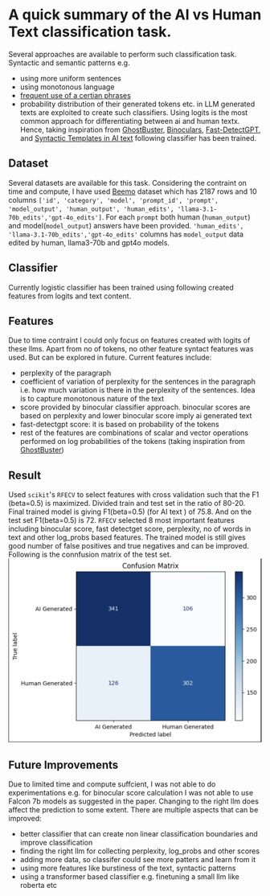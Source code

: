 # A quick summary of the AI vs Human Text classification task.

Several approaches are available to perform such classification task. Syntactic and semantic patterns  e.g.
- using more uniform sentences
- using monotonous language
- [frequent use of a certian phrases](https://gptzero.me/ai-vocabulary)
- probability distribution of their generated tokens etc.
in LLM generated texts are exploited to create such classifiers. Using logits is the most common approach for differentiating between ai and human textx. 
Hence, taking inspiration from [GhostBuster](https://arxiv.org/abs/2305.15047), [Binoculars](https://arxiv.org/abs/2401.12070), [Fast-DetectGPT](https://arxiv.org/abs/2310.05130), and [Syntactic Templates in AI text](https://arxiv.org/pdf/2407.00211) following classifier has been trained.


## Dataset
Several datasets are available for this task. Considering the contraint on time and compute, I have used [Beemo](https://huggingface.co/datasets/toloka/beemo) dataset which has 2187 rows and 10 columns `['id', 'category', 'model', 'prompt_id', 'prompt', 'model_output', 'human_output', 'human_edits', 'llama-3.1-70b_edits','gpt-4o_edits']`. For each `prompt` both human (`human_output`) and model(`model_output`) answers have been provided. `'human_edits', 'llama-3.1-70b_edits','gpt-4o_edits'` columns has `model_output` data edited by human, llama3-70b and gpt4o models.

## Classifier
Currently logistic classifier has been trained using following created features from logits and text content.

## Features
Due to time contraint I could only focus on features created with logits of these llms. Apart from no of tokens, no other feature syntact features was used. But can be explored in future. Current features include:
- perplexity of the paragraph
- coefficient of variation of perplexity for the sentences in the paragraph i.e. how much variation is there in the perplexity of the sentences. Idea is to capture monotonous nature of the text
- score provided by binocular classifier approach. binocular scores are based on perplexity and lower binocular score imply ai generated text
- fast-detectgpt score: it is based on probability of the tokens
- rest of the features are combinations of scalar and vector operations performed on log probabilities of the tokens (taking inspiration from [GhostBuster](https://arxiv.org/abs/2305.15047))

## Result
Used `scikit`'s `RFECV` to select features with cross validation such that the F1 (beta=0.5) is maximized. Divided train and test set in the ratio of 80-20. Final trained model is giving F1(beta=0.5) (for AI text ) of 75.8. And on the test set F1(beta=0.5) is 72. `RFECV` selected 8 most important features including binocular score, fast detectget score, perplexity, no of words in text and other log_probs based features. The trained model is still gives good number of false positives and true negatives and can be improved. Following is the connfusion matrix of the test set.
![Confusion Matrix](./all_data/confusion_matrix.png)


## Future Improvements
Due to limited time and compute suffcient, I was not able to do experimentations e.g. for binocular score calculation I was not able to use Falcon 7b models as suggested in the paper. Changing to the right llm does affect the prediction to some extent. There are multiple aspects that can be improved:
- better classifier that can create non linear classification boundaries and improve classification
- finding the right llm for collecting perplexity, log_probs and other scores
- adding more data, so classifer could see more patters and learn from it
- using more features like burstiness of the text, syntactic patterns
- using a transformer based classifier e.g. finetuning a small llm like roberta etc